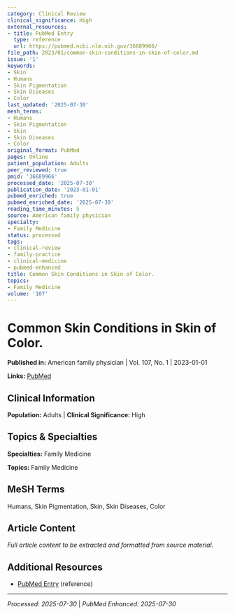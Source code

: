```yaml
---
category: Clinical Review
clinical_significance: High
external_resources:
- title: PubMed Entry
  type: reference
  url: https://pubmed.ncbi.nlm.nih.gov/36689966/
file_path: 2023/01/common-skin-conditions-in-skin-of-color.md
issue: '1'
keywords:
- Skin
- Humans
- Skin Pigmentation
- Skin Diseases
- Color
last_updated: '2025-07-30'
mesh_terms:
- Humans
- Skin Pigmentation
- Skin
- Skin Diseases
- Color
original_format: PubMed
pages: Online
patient_population: Adults
peer_reviewed: true
pmid: '36689966'
processed_date: '2025-07-30'
publication_date: '2023-01-01'
pubmed_enriched: true
pubmed_enriched_date: '2025-07-30'
reading_time_minutes: 5
source: American family physician
specialty:
- Family Medicine
status: processed
tags:
- clinical-review
- family-practice
- clinical-medicine
- pubmed-enhanced
title: Common Skin Conditions in Skin of Color.
topics:
- Family Medicine
volume: '107'
---
```


# Common Skin Conditions in Skin of Color.

**Published in:** American family physician | Vol. 107, No. 1 | 2023-01-01

**Links:** [PubMed](https://pubmed.ncbi.nlm.nih.gov/36689966/)

## Clinical Information

**Population:** Adults | **Clinical Significance:** High

## Topics & Specialties

**Specialties:** Family Medicine

**Topics:** Family Medicine

## MeSH Terms

Humans, Skin Pigmentation, Skin, Skin Diseases, Color

## Article Content

*Full article content to be extracted and formatted from source material.*

## Additional Resources

- [PubMed Entry](https://pubmed.ncbi.nlm.nih.gov/36689966/) (reference)

---

*Processed: 2025-07-30* | *PubMed Enhanced: 2025-07-30*
